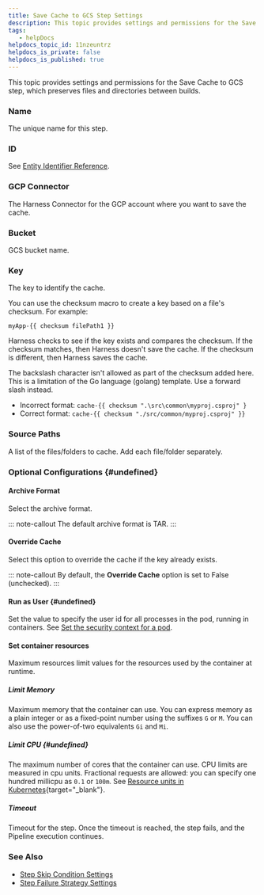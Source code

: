 ```yaml
---
title: Save Cache to GCS Step Settings
description: This topic provides settings and permissions for the Save Cache to GCS step, which preserves files and directories between builds. Name. The unique name for this step. ID. See Entity Identifier Refer…
tags: 
   - helpDocs
helpdocs_topic_id: 11nzeuntrz
helpdocs_is_private: false
helpdocs_is_published: true
---
```


This topic provides settings and permissions for the Save Cache to GCS
step, which preserves files and directories between builds.

### Name

The unique name for this step.

### ID

See [Entity Identifier
Reference](https://docs.harness.io/article/li0my8tcz3-entity-identifier-reference).

### GCP Connector

The Harness Connector for the GCP account where you want to save the
cache.

### Bucket

GCS bucket name.

### Key

The key to identify the cache.

You can use the checksum macro to create a key based on a file\'s
checksum. For example:

`myApp-{{ checksum filePath1 }}`

Harness checks to see if the key exists and compares the checksum. If
the checksum matches, then Harness doesn\'t save the cache. If the
checksum is different, then Harness saves the cache.

The backslash character isn\'t allowed as part of the checksum added
here. This is a limitation of the Go language (golang) template. Use a
forward slash instead.

-   Incorrect format: `cache-{{ checksum ".\src\common\myproj.csproj" }`
-   Correct format: `cache-{{ checksum "./src/common/myproj.csproj" }}`

### Source Paths

A list of the files/folders to cache. Add each file/folder separately.

### Optional Configurations {#undefined}

#### Archive Format

Select the archive format.

::: note-callout
The default archive format is TAR.
:::

#### Override Cache

Select this option to override the cache if the key already exists.

::: note-callout
By default, the **Override Cache** option is set to False (unchecked).
:::

#### Run as User {#undefined}

Set the value to specify the user id for all processes in the pod,
running in containers. See [Set the security context for a
pod](https://kubernetes.io/docs/tasks/configure-pod-container/security-context/#set-the-security-context-for-a-pod).

#### Set container resources

Maximum resources limit values for the resources used by the container
at runtime.

##### Limit Memory

Maximum memory that the container can use. You can express memory as a
plain integer or as a fixed-point number using the suffixes `G` or `M`.
You can also use the power-of-two equivalents `Gi` and `Mi`.

##### Limit CPU {#undefined}

The maximum number of cores that the container can use. CPU limits are
measured in cpu units. Fractional requests are allowed: you can specify
one hundred millicpu as `0.1` or `100m`. See [Resource units in
Kubernetes](https://kubernetes.io/docs/concepts/configuration/manage-resources-containers/#resource-units-in-kubernetes){target="_blank"}.

##### Timeout

Timeout for the step. Once the timeout is reached, the step fails, and
the Pipeline execution continues.

### See Also

-   [Step Skip Condition
    Settings](https://docs.harness.io/article/i36ibenkq2-step-skip-condition-settings)
-   [Step Failure Strategy
    Settings](https://docs.harness.io/article/htrur23poj-step-failure-strategy-settings)
